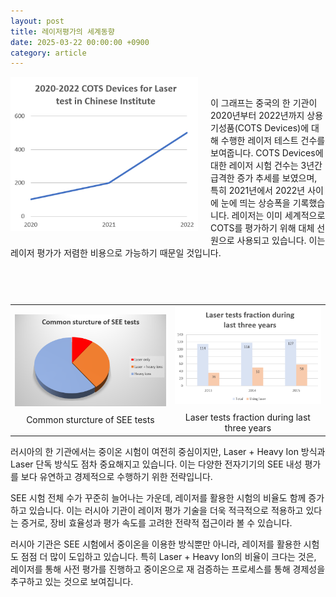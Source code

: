 ```yaml
---
layout: post
title: 레이저평가의 세계동향
date: 2025-03-22 00:00:00 +0900
category: article
---
```


<table align="center" style="border: none; border-collapse: collapse;">
  <tr>
    <div style="overflow: hidden;">
  <!-- 이미지 -->
  <img src="/assets/Articles/COTS NSSC.png" style="float: left; margin: 0 20px 20px 0; width: 300px; max-width: 100%;">

  <!-- 텍스트 -->
  <p>
<br/> <!-- 한줄 띄기 -->
    이 그래프는 중국의 한 기관이 2020년부터 2022년까지 상용 기성품(COTS Devices)에 대해 수행한 레이저 테스트 건수를 보여줍니다.
    COTS Devices에 대한 레이저 시험 건수는 3년간 급격한 증가 추세를 보였으며, 특히 2021년에서 2022년 사이에 눈에 띄는 상승폭을  기록했습니다. 레이저는 이미 세계적으로 COTS를 평가하기 위해 대체 선원으로 사용되고 있습니다. 이는 레이저 평가가 저렴한 비용으로 가능하기 때문일 것입니다.
  </p>
</div>
  </tr>
</table>
<br/> <!-- 한줄 띄기 -->

<!-- 2x2 이미지 테이블 -->
<!-- 2x2 이미지 테이블 -->
<table align="center" style="border: none; border-collapse: collapse;">
  <tr>
    <td align="center" style="border: none;">
      <img src="/assets/Articles/NRNU MEPhI SPELS.png">
      <div style="margin-top: 10px;">Common sturcture of SEE tests</div>
    </td>
    <td align="center" style="border: none;">
      <img src="/assets/Articles/NRNU MEPhI SPELS 2.png">
      <div style="margin-top: 10px;">Laser tests fraction during last three years</div>
    </td>
  </tr>
</table>

러시아의 한 기관에서는 중이온 시험이 여전히 중심이지만, Laser + Heavy Ion 방식과 Laser 단독 방식도 점차 중요해지고 있습니다. 이는 다양한 전자기기의 SEE 내성 평가를 보다 유연하고 경제적으로 수행하기 위한 전략입니다.

SEE 시험 전체 수가 꾸준히 늘어나는 가운데, 레이저를 활용한 시험의 비율도 함께 증가하고 있습니다.
이는 러시아 기관이 레이저 평가 기술을 더욱 적극적으로 적용하고 있다는 증거로, 장비 효율성과 평가 속도를 고려한 전략적 접근이라 볼 수 있습니다.

러시아 기관은 SEE 시험에서 중이온을 이용한 방식뿐만 아니라, 레이저를 활용한 시험도 점점 더 많이 도입하고 있습니다.
특히 Laser + Heavy Ion의 비율이 크다는 것은, 레이저를 통해 사전 평가를 진행하고 중이온으로 재 검증하는 프로세스를 통해 경제성을 추구하고 있는 것으로 보여집니다.
